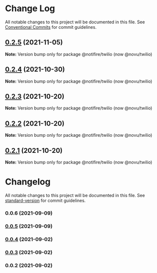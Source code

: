 # Change Log

All notable changes to this project will be documented in this file.
See [Conventional Commits](https://conventionalcommits.org) for commit guidelines.

## [0.2.5](https://github.com/novuhq/twilio/compare/v0.2.4...v0.2.5) (2021-11-05)

**Note:** Version bump only for package @notifire/twilio (now @novu/twilio)





## [0.2.4](https://github.com/novuhq/twilio/compare/v0.2.3...v0.2.4) (2021-10-30)

**Note:** Version bump only for package @notifire/twilio (now @novu/twilio)





## [0.2.3](https://github.com/novuhq/twilio/compare/v0.2.2...v0.2.3) (2021-10-20)

**Note:** Version bump only for package @notifire/twilio (now @novu/twilio)





## [0.2.2](https://github.com/novuhq/twilio/compare/v0.1.4...v0.2.2) (2021-10-20)

**Note:** Version bump only for package @notifire/twilio (now @novu/twilio)





## [0.2.1](https://github.com/novuhq/twilio/compare/v0.1.4...v0.2.1) (2021-10-20)

**Note:** Version bump only for package @notifire/twilio (now @novu/twilio)





# Changelog

All notable changes to this project will be documented in this file. See [standard-version](https://github.com/conventional-changelog/standard-version) for commit guidelines.

### 0.0.6 (2021-09-09)

### [0.0.5](https://github.com/novuhq/twilio/compare/v0.0.4...v0.0.5) (2021-09-09)

### [0.0.4](https://github.com/scopsy/twilio-email-provider/compare/v0.0.3...v0.0.4) (2021-09-02)

### [0.0.3](https://github.com/scopsy/twilio-email-provider/compare/v0.0.2...v0.0.3) (2021-09-02)

### 0.0.2 (2021-09-02)
